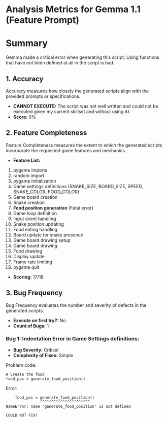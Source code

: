 # Analysis Metrics for Gemma 1.1 (Feature Prompt)

# Summary
Gemma made a critical error when generating this script. Using functions that have not been defined at all in the script is bad. 

## 1. Accuracy

Accuracy measures how closely the generated scripts align with the provided prompts or specifications.

- **CANNOT EXECUTE:** The script was not well written and could not be executed given my current skillset and without using AI. 
- **Score:** 0%

## 2. Feature Completeness

Feature Completeness measures the extent to which the generated scripts incorporate the requested game features and mechanics.

- **Feature List:** 
1. pygame imports
2. random import
3. pygame initialization
4. Game settings definitions (SNAKE_SIZE, BOARD_SIZE, SPEED, SNAKE_COLOR, FOOD_COLOR)
5. Game board creation
6. Snake creation
7. **Food position generation** (Fatal error)
8. Game loop definition
9. Input event handling
10. Snake position updating
11. Food eating handling
12. Board update for snake presence
13. Game board drawing setup
14. Game board drawing
15. Food drawing
16. Display update
17. Frame rate limiting
18. pygame quit

- **Scoring:** 17/18

## 3. Bug Frequency

Bug Frequency evaluates the number and severity of defects in the generated scripts.

- **Execute on first try?:** No
- **Count of Bugs:** 1

### Bug 1: Indentation Error in Game Settings definitions:
- **Bug Severity:** Critical
- **Complexity of Fixes:** Simple

Problem code:
```
# Create the food
food_pos = generate_food_position()
```
Error:
```
    food_pos = generate_food_position()
               ^^^^^^^^^^^^^^^^^^^^^^
NameError: name 'generate_food_position' is not defined
```

```COULD NOT FIX!```